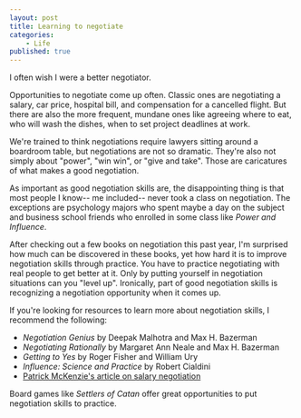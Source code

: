 ```yaml
---
layout: post
title: Learning to negotiate
categories:
    - Life
published: true
---
```


I often wish I were a better negotiator.

Opportunities to negotiate come up often. Classic ones are negotiating a salary, car price, hospital bill, and compensation for a cancelled flight. But there are also the more frequent, mundane ones like agreeing where to eat, who will wash the dishes, when to set project deadlines at work.

We're trained to think negotiations require lawyers sitting around a boardroom table, but negotiations are not so dramatic. They're also not simply about "power", "win win", or "give and take". Those are caricatures of what makes a good negotiation.

As important as good negotiation skills are, the disappointing thing is that most people I know-- me included-- never took a class on negotiation. The exceptions are psychology majors who spent maybe a day on the subject and business school friends who enrolled in some class like _Power and Influence_.

After checking out a few books on negotiation this past year, I'm surprised how much can be discovered in these books, yet how hard it is to improve negotiation skills through practice. You have to practice negotiating with real people to get better at it. Only by putting yourself in negotiation situations can you "level up". Ironically, part of good negotiation skills is recognizing a negotiation opportunity when it comes up.

If you're looking for resources to learn more about negotiation skills, I recommend the following:

- _Negotiation Genius_ by Deepak Malhotra and Max H. Bazerman
- _Negotiating Rationally_ by Margaret Ann Neale and Max H. Bazerman
- _Getting to Yes_ by Roger Fisher and William Ury
- _Influence: Science and Practice_ by Robert Cialdini
- [Patrick McKenzie's article on salary negotiation](http://www.kalzumeus.com/2012/01/23/salary-negotiation/)

Board games like _Settlers of Catan_ offer great opportunities to put negotiation skills to practice.
